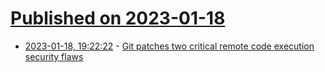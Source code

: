 # [Published on 2023-01-18](index.md)

* [2023-01-18, 19:22:22](https://lobste.rs/s/culwir/git_patches_two_critical_remote_code) - [Git patches two critical remote code execution security flaws](https://www.bleepingcomputer.com/news/security/git-patches-two-critical-remote-code-execution-security-flaws/)
